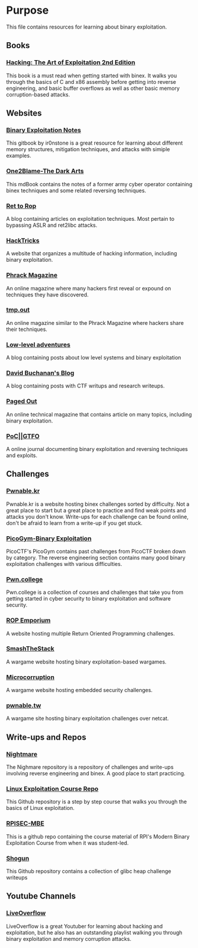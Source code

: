 # Purpose
This file contains resources for learning about binary exploitation.

## Books
### [Hacking: The Art of Exploitation 2nd Edition](https://www.amazon.com/Hacking-Art-Exploitation-Jon-Erickson/dp/1593271441/ref=asc_df_1593271441/?tag=hyprod-20&linkCode=df0&hvadid=312140868236&hvpos=&hvnetw=g&hvrand=8450791586386966275&hvpone=&hvptwo=&hvqmt=&hvdev=c&hvdvcmdl=&hvlocint=&hvlocphy=9010488&hvtargid=pla-406163955993&psc=1&mcid=197883de44b83886b1bc06e014023fb2&gclid=CjwKCAiA8YyuBhBSEiwA5R3-EwZIOcXy9kRLb8mbZSeQCZBOhhMHqDPhRt8YZlnllraX-QdET-shVRoCg3oQAvD_BwE)
This book is a must read when getting started with binex. It walks you through the basics of C and x86 assembly before getting into reverse engineering, and basic buffer overflows as well as other basic memory corruption-based attacks.

## Websites
### [Binary Exploitation Notes](https://ir0nstone.gitbook.io/notes/)
This gitbook by ir0nstone is a great resource for learning about different memory structures, mitigation techniques, and attacks with simiple examples.

### [One2Blame-The Dark Arts](https://one2bla.me/the-dark-arts/)
This mdBook contains the notes of a former army cyber operator containing binex techniques and some related reversing techniques.

### [Ret to Rop](https://ret2rop.blogspot.com/)
A blog containing articles on exploitation techniques. Most pertain to bypassing ASLR and ret2libc attacks.

### [HackTricks](https://book.hacktricks.xyz/)
A website that organizes a multitude of hacking information, including binary exploitation.

### [Phrack Magazine](https://phrack.org/)
An online magazine where many hackers first reveal or expound on techniques they have discovered.

### [tmp.out](https://tmpout.sh/)
An online magazine similar to the Phrack Magazine where hackers share their techniques.

### [Low-level adventures](https://0x434b.dev/)
A blog containing posts about low level systems and binary exploitation

### [David Buchanan's Blog](https://www.da.vidbuchanan.co.uk/blog/)
A blog containing posts with CTF writups and research writeups.

### [Paged Out](https://pagedout.institute/?page=issues.php)
An online technical magazine that contains article on many topics, including binary exploitation.

### [PoC||GTFO](https://www.alchemistowl.org/pocorgtfo/)
A online journal documenting binary exploitation and reversing techniques and exploits.

## Challenges
### [Pwnable.kr](https://pwnable.kr)
Pwnable.kr is a website hosting binex challenges sorted by difficulty. Not a great place to start but a great place to practice and find weak points and attacks you don't know. Write-ups for each challenge can be found online, don't be afraid to learn from a write-up if you get stuck.

### [PicoGym-Binary Exploitation](https://play.picoctf.org/login?redirect=/practice)
PicoCTF's PicoGym contains past challenges from PicoCTF broken down by category. The reverse engineering section contains many good binary exploitation challenges with various difficulties.

### [Pwn.college](https://pwn.college)
Pwn.college is a collection of courses and challenges that take you from getting started in cyber security to binary exploitation and software security. 

### [ROP Emporium](https://ropemporium.com/)
A website hosting multiple Return Oriented Programming challenges.

### [SmashTheStack](https://www.smashthestack.org/)
A wargame website hosting binary exploitation-based wargames.

### [Microcorruption](https://microcorruption.com/)
A wargame website hosting embedded security challenges.

### [pwnable.tw](https://pwnable.tw/)
A wargame site hosting binary exploitation challenges over netcat.

## Write-ups and Repos
### [Nightmare](https://github.com/guyinatuxedo/nightmare)
The Nighmare repository is a repository of challenges and write-ups involving reverse engineering and binex. A good place to start practicing. 

### [Linux Exploitation Course Repo](https://github.com/nnamon/linux-exploitation-course)
This Github repository is a step by step course that walks you through the basics of Linux exploitation.

### [RPISEC-MBE](https://github.com/RPISEC/MBE)
This is a github repo containing the course material of RPI's Modern Binary Exploitation Course from when it was student-led.

### [Shogun](https://github.com/guyinatuxedo/Shogun)
This Github repository contains a collection of glibc heap challenge writeups

## Youtube Channels
### [LiveOverflow](https://www.youtube.com/watch?v=iyAyN3GFM7A&list=PLhixgUqwRTjxglIswKp9mpkfPNfHkzyeN)
LiveOverflow is a great Youtuber for learning about hacking and exploitation, but he also has an outstanding playlist walking you through binary exploitation and memory corruption attacks.
